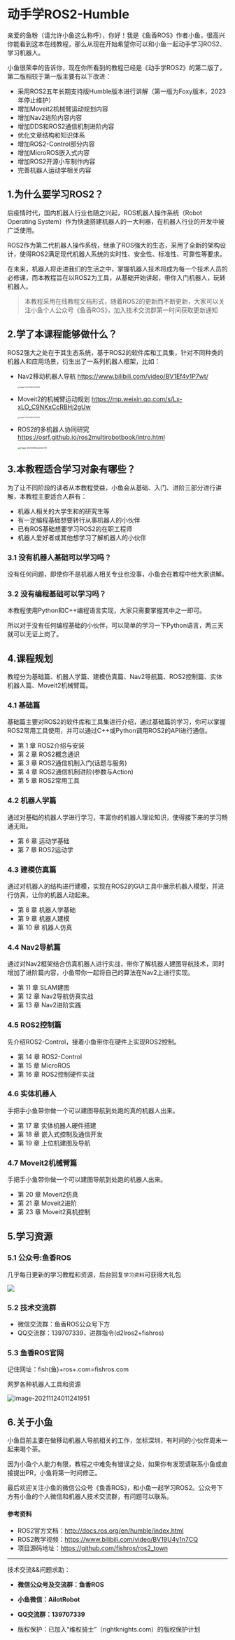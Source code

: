 # 动手学ROS2-Humble

亲爱的鱼粉（请允许小鱼这么称呼），你好！我是《鱼香ROS》作者小鱼，很高兴你能看到这本在线教程，那么从现在开始希望你可以和小鱼一起动手学习ROS2、学习机器人。

小鱼很荣幸的告诉你，现在你所看到的教程已经是《动手学ROS2》的第二版了，第二版相较于第一版主要有以下改进：

- 采用ROS2五年长期支持版Humble版本进行讲解（第一版为Foxy版本，2023年停止维护）
- 增加Moveit2机械臂运动规划内容
- 增加Nav2进阶内容内容
- 增加DDS和ROS2通信机制进阶内容
- 优化文章结构和知识体系
- 增加ROS2-Control部分内容
- 增加MicroROS嵌入式内容
- 增加ROS2开源小车制作内容
- 完善机器人运动学相关内容
<!-- - 增加图像（标定，识别）相关内容 -->


## 1.为什么要学习ROS2？

后疫情时代，国内机器人行业也随之兴起，ROS机器人操作系统（Robot Operating System）作为快速搭建机器人的一大利器，在机器人行业的开发中被广泛使用。

ROS2作为第二代机器人操作系统，继承了ROS强大的生态，采用了全新的架构设计，使得ROS2满足现代机器人系统的实时性、安全性、标准性、可靠性等要求。

在未来，机器人将走进我们的生活之中，掌握机器人技术将成为每一个技术人员的必修课，而本教程旨在以ROS2为工具，从基础开始讲起，带你入门机器人，玩转机器人。

> 本教程采用在线教程文档形式，随着ROS2的更新而不断更新，大家可以关注小鱼个人公众号《鱼香ROS》，加入技术交流群第一时间获取更新通知

## 2.学了本课程能够做什么？

ROS2强大之处在于其生态系统，基于ROS2的软件库和工具集，针对不同种类的机器人和应用场景，衍生出了一系列机器人框架，比如：

- Nav2移动机器人导航 https://www.bilibili.com/video/BV1Ef4y1P7wt/

  <img src="docs/README/imgs/image-20210909222841288.png" alt="image-20210909222841288" style="zoom: 25%;" />

- Moveit2的机械臂运动规划 https://mp.weixin.qq.com/s/Lx-xLO_C9NKxCcRBHj2gUw

  <img src="docs/README/imgs/image-20210909223017544.png" alt="image-20210909223017544" style="zoom: 25%;" />

- ROS2的多机器人协同研究 https://osrf.github.io/ros2multirobotbook/intro.html

  <img src="docs/README/imgs/image-20210909222922141.png" alt="image-20210909222922141" style="zoom: 33%;" />

## 3.本教程适合学习对象有哪些？

为了让不同阶段的读者从本教程受益，小鱼会从基础、入门、进阶三部分进行讲解，本教程主要适合人群有：

- 机器人相关的大学生和的研究生等
- 有一定编程基础想要转行从事机器人的小伙伴
- 已有ROS基础想要学习ROS2的在职工程师
- 机器人爱好者或其他想学习了解机器人的小伙伴

### 3.1 没有机器人基础可以学习吗？

没有任何问题，即使你不是机器人相关专业也没事，小鱼会在教程中给大家讲解。

### 3.2 没有编程基础可以学习吗？

本教程使用Python和C++编程语言实现，大家只需要掌握其中之一即可。

所以对于没有任何编程基础的小伙伴，可以简单的学习一下Python语言，两三天就可以无证上岗了。

## 4.课程规划

教程分为基础篇、机器人学篇、建模仿真篇、Nav2导航篇、ROS2控制篇、实体机器人篇、Moveit2机械臂篇。

### 4.1 基础篇

基础篇主要对ROS2的软件库和工具集进行介绍，通过基础篇的学习，你可以掌握ROS2常用工具使用，并可以通过C++或Python调用ROS2的API进行通信。

- 第 1 章 ROS2介绍与安装
- 第 2 章 ROS2概念通识
- 第 3 章 ROS2通信机制入门(话题与服务)
- 第 4 章 ROS2通信机制进阶(参数与Action)
- 第 5 章 ROS2常用工具


### 4.2 机器人学篇

通过对基础的机器人学进行学习，丰富你的机器人理论知识，使得接下来的学习畅通无阻。

- 第 6 章 运动学基础
- 第 7 章 ROS2运动学

### 4.3 建模仿真篇

通过对机器人的结构进行建模，实现在ROS2的GUI工具中展示机器人模型，并进行仿真，让你的机器人动起来。

- 第 8 章 机器人学基础
- 第 9 章 机器人建模
- 第 10 章 机器人仿真

### 4.4 Nav2导航篇

通过对Nav2框架结合仿真机器人进行实战，带你了解机器人建图导航技术，同时增加了进阶篇内容，小鱼带你一起将自己的算法在Nav2上进行实现。

- 第 11 章 SLAM建图
- 第 12 章 Nav2导航仿真实战
- 第 13 章 Nav2进阶实践

### 4.5 ROS2控制篇

先介绍ROS2-Control，接着小鱼带你在硬件上实现ROS2控制。

- 第 14 章 ROS2-Control
- 第 15 章 MicroROS
- 第 16 章 ROS2控制硬件实战

### 4.6 实体机器人

手把手小鱼带你做一个可以建图导航到处跑的真的机器人出来。

- 第 17 章 实体机器人硬件搭建
- 第 18 章 嵌入式控制及通信开发
- 第 19 章 上位机建图及导航


### 4.7 Moveit2机械臂篇

手把手小鱼带你做一个可以建图导航到处跑的机器人出来。

- 第 20 章 Moveit2仿真
- 第 21 章 Moveit2进阶
- 第 23 章 Moveit2真机控制


## 5.学习资源

### 5.1 公众号:鱼香ROS

几乎每日更新的学习教程和资源，后台回复`学习资料`可获得大礼包

![](docs/README/imgs/image-20210726192026520.png)

### 5.2 技术交流群

- 微信交流群：鱼香ROS公众号下方
- QQ交流群：139707339，进群指令(d2lros2+fishros)

### 5.3 鱼香ROS官网

记住网址：fish(鱼)+ros+.com=fishros.com

网罗各种机器人工具和资源

![image-20211124011241951](docs/README/imgs/image-20211124011241951.png)


## 6.关于小鱼

小鱼目前主要在做移动机器人导航相关的工作，坐标深圳，有时间的小伙伴周末一起来喝个茶。

因为小鱼个人能力有限，教程之中难免有错误之处，如果你有发现请联系小鱼或直接提出PR，小鱼将第一时间修正。

最后欢迎关注小鱼的微信公众号《鱼香ROS》，和小鱼一起学习ROS2。公众号下方有小鱼的个人微信和机器人技术交流群，有问题可以联系。



#### 参考资料

- ROS2官方文档：http://docs.ros.org/en/humble/index.html
- ROS2教学视频：https://www.bilibili.com/video/BV19U4y1n7CQ
- 项目源码地址：https://github.com/fishros/ros2_town


------

技术交流&&问题求助：

- **微信公众号及交流群：鱼香ROS**
- **小鱼微信：AiIotRobot**
- **QQ交流群：139707339**

- 版权保护：已加入“维权骑士”（rightknights.com）的版权保护计划
